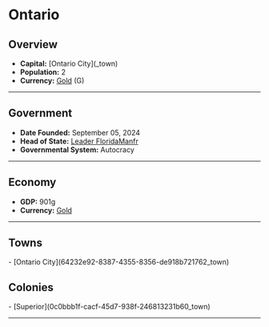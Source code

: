 <!--UNDEDITED FILE, remove this entire line if this file has been edited!-->
# <!--NAME-->Ontario<!--NAME-->

## Overview

- **Capital:** <!--CAPITAL_LINK-->[Ontario City](<none>_town)<!--CAPITAL_LINK-->
- **Population:** <!--POPULATION-->2<!--POPULATION-->
- **Currency:** <!--CURRENCY_LINK-->[Gold](Gold_currency)<!--CURRENCY_LINK--> (<!--CURRENCY_ABV-->G<!--CURRENCY_ABV-->)

---

## Government

- **Date Founded:** <!--FOUNDED-->September 05, 2024<!--FOUNDED-->
- **Head of State:** <!--LEADER_TITLE_LINK-->[Leader FloridaManfr](FloridaManfr_user)<!--LEADER_TITLE_LINK-->
- **Governmental System:** <!--GOVERNMENT-->Autocracy<!--GOVERNMENT-->

---

## Economy

- **GDP:** <!--GDP-->901g<!--GDP-->
- **Currency:** <!--CURRENCY_LINK-->[Gold](Gold_currency)<!--CURRENCY_LINK-->

---

## Towns

<!--TOWNS-->- [Ontario City](64232e92-8387-4355-8356-de918b721762_town)<!--TOWNS-->

## Colonies

<!--COLONIES-->- [Superior](0c0bbb1f-cacf-45d7-938f-246813231b60_town)<!--COLONIES-->

---